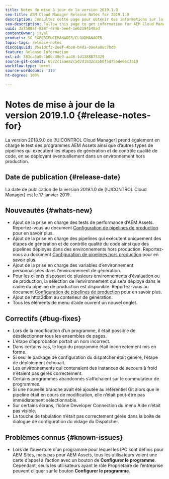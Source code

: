 ```yaml
---
title: Notes de mise à jour de la version 2019.1.0
seo-title: AEM Cloud Manager Release Notes for 2019.1.0
description: Consultez cette page pour obtenir des informations sur la version 2019.1.0 de Cloud Manager.
seo-description: Follow this page to get information for AEM Cloud Manager Release 2019.1.0.
uuid: 3af5808f-828f-4846-bee4-1e62194b48ad
contentOwner: jsyal
products: SG_EXPERIENCEMANAGER/CLOUDMANAGER
topic-tags: release-notes
discoiquuid: 85a1dcf3-2eef-4ba8-b4d1-09e4a88c7bd0
feature: Release Information
exl-id: 383ca5a0-4b0b-48e9-aa48-1d1388875329
source-git-commit: 6572c16aea2c5d2d1032ca5b0f5d75ade65c3a19
workflow-type: tm+mt
source-wordcount: '319'
ht-degree: 100%

---
```


# Notes de mise à jour de la version 2019.1.0 {#release-notes-for}

La version 2018.9.0 de [!UICONTROL Cloud Manager] prend également en charge le test des programmes AEM Assets ainsi que d’autres types de pipelines qui exécutent les étapes de génération et de contrôle qualité de code, en se déployant éventuellement dans un environnement hors production.

## Date de publication {#release-date}

La date de publication de la version 2019.1.0 de [!UICONTROL Cloud Manager] est le 17 janvier 2019.

## Nouveautés {#whats-new}

* Ajout de la prise en charge des tests de performance d’AEM Assets. Reportez-vous au document [Configuration de pipelines de production](/help/using/production-pipelines.md) pour en savoir plus.
* Ajout de la prise en charge des pipelines qui exécutent uniquement des étapes de génération et de contrôle qualité du code ainsi que des pipelines déployés dans des environnements hors production. Reportez-vous au document [Configuration de pipelines hors production](/help/using/non-production-pipelines.md) pour en savoir plus.
* Ajout de la prise en charge des variables d’environnement personnalisées dans l’environnement de génération.
* Pour les clients disposant de plusieurs environnements d’évaluation ou de production, la sélection de l’environnement qui sera déployé dans le cadre du pipeline de production est disponible. Reportez-vous au document [Configuration de pipelines de production](/help/using/production-pipelines.md) pour en savoir plus.
* Ajout de httxt2dbm au conteneur de génération.
* Tous les éléments de menu d’aide ouvrent un nouvel onglet.

## Correctifs {#bug-fixes}

* Lors de la modification d’un programme, il était possible de désélectionner tous les ensembles de pages.
* L’étape d’approbation portait un nom incorrect.
* Dans certains cas, le logo du programme était incorrectement mis en forme.
* Si seul le package de configuration du dispatcher était généré, l’étape de déploiement échouait.
* Les environnements qui contenaient des instances de secours à froid n’étaient pas gérés correctement.
* Certains programmes abandonnés s’affichaient sur le commutateur de programmes.
* Si une nouvelle branche avait été ajoutée au référentiel Git alors que le pipeline était en cours de modification, elle n’était peut-être pas immédiatement sélectionnable.
* Sur certains écrans, l’icône Developer Connection du menu Aide n’était pas visible.
* La touche de tabulation n’était pas correctement gérée dans la boîte de dialogue de configuration du vidage du Dispatcher.

## Problèmes connus {#known-issues}

* Lors de l’ouverture d’un programme pour lequel les IPC sont définis pour AEM Sites, mais pas pour AEM Assets, tous les utilisateurs voient une carte d’appel à l’action avec un bouton de **Configurer le programme**. Cependant, seuls les utilisateurs ayant le rôle Propriétaire de l’entreprise peuvent cliquer sur le bouton **Configurer le programme**.
